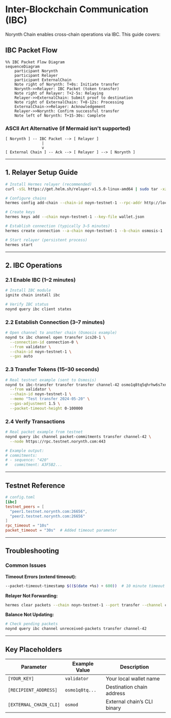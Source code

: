 # Inter-Blockchain Communication (IBC)

Norynth Chain enables cross-chain operations via IBC. This guide covers:

## IBC Packet Flow

```mermaid
%% IBC Packet Flow Diagram
sequenceDiagram
    participant Norynth
    participant Relayer
    participant ExternalChain
    Note right of Norynth: T+0s: Initiate transfer
    Norynth->>Relayer: IBC Packet (token transfer)
    Note right of Relayer: T+2-5s: Relaying
    Relayer->>ExternalChain: Submit proof to destination
    Note right of ExternalChain: T+8-12s: Processing
    ExternalChain->>Relayer: Acknowledgement
    Relayer->>Norynth: Confirm successful transfer
    Note left of Norynth: T+15-30s: Complete
```

### ASCII Art Alternative (if Mermaid isn't supported)

```
[ Norynth ] -- IBC Packet --> [ Relayer ]
                |
                v
[ External Chain ] -- Ack --> [ Relayer ] --> [ Norynth ]
```

---

## 1. Relayer Setup Guide

```bash
# Install Hermes relayer (recommended)
curl -sSL https://get.helm.sh/relayer-v1.5.0-linux-amd64 | sudo tar -xz -C /usr/local/bin

# Configure chains
hermes config add-chain --chain-id noyn-testnet-1 --rpc-addr http://localhost:26657

# Create keys
hermes keys add --chain noyn-testnet-1 --key-file wallet.json

# Establish connection (typically 3–5 minutes)
hermes create connection --a-chain noyn-testnet-1 --b-chain osmosis-1

# Start relayer (persistent process)
hermes start
```

---

## 2. IBC Operations

### 2.1 Enable IBC (1–2 minutes)

```bash
# Install IBC module
ignite chain install ibc

# Verify IBC status
noynd query ibc client states
```

### 2.2 Establish Connection (3–7 minutes)

```bash
# Open channel to another chain (Osmosis example)
noynd tx ibc channel open transfer ics20-1 \
  --connection-id connection-0 \
  --from validator \
  --chain-id noyn-testnet-1 \
  --gas auto
```

### 2.3 Transfer Tokens (15–30 seconds)

```bash
# Real testnet example (sent to Osmosis)
noynd tx ibc-transfer transfer transfer channel-42 osmo1q8tq5qhrhw6s7xnza7j4atq4x0x7w5q9j0z2z3 100000000unoyn \
  --from validator \
  --chain-id noyn-testnet-1 \
  --memo "Test transfer 2024-05-20" \
  --gas-adjustment 1.5 \
  --packet-timeout-height 0-100000
```

### 2.4 Verify Transactions

```bash
# Real packet example from testnet
noynd query ibc channel packet-commitments transfer channel-42 \
  --node https://rpc.testnet.norynth.com:443

# Example output:
# commitments:
# - sequence: "420"
#   commitment: A3F5B2...
```

---

## Testnet Reference

```toml
# config.toml
[ibc]
testnet_peers = [
  "peer1.testnet.norynth.com:26656",
  "peer2.testnet.norynth.com:26656"
]
rpc_timeout = "10s"
packet_timeout = "30s"  # Added timeout parameter
```

---

## Troubleshooting

### Common Issues

**Timeout Errors (extend timeout):**

```bash
--packet-timeout-timestamp $(($(date +%s) + 600))  # 10 minute timeout
```

**Relayer Not Forwarding:**

```bash
hermes clear packets --chain noyn-testnet-1 --port transfer --channel channel-42
```

**Balance Not Updating:**

```bash
# Check pending packets
noynd query ibc channel unreceived-packets transfer channel-42
```

---

## Key Placeholders

| Parameter            | Example Value                         | Description                    |
|----------------------|----------------------------------------|--------------------------------|
| `[YOUR_KEY]`         | `validator`                           | Your local wallet name         |
| `[RECIPIENT_ADDRESS]`| `osmo1q8tq...`                        | Destination chain address      |
| `[EXTERNAL_CHAIN_CLI]`| `osmod`                              | External chain’s CLI binary    |
